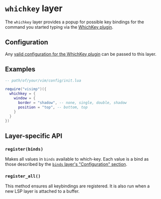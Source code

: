 # `whichkey` layer

The `whichkey` layer provides a popup for possible key bindings for the command
you started typing via the [WhichKey plugin](https://github.com/folke/which-key.nvim).

## Configuration

Any [valid configuration for the WhichKey plugin](https://github.com/folke/which-key.nvim?tab=readme-ov-file#%EF%B8%8F-configuration)
can be passed to this layer.

## Examples

```lua
-- path/of/your/vim/config/init.lua

require("visimp")({
  whichkey = {
    window = {
      border = "shadow", -- none, single, double, shadow
      position = "top", -- bottom, top
    }
  }
})
```

## Layer-specific API

### `register(binds)`

Makes all values in `binds` available to which-key. Each value is a bind as
those described by the [`binds` layer's "Configuration"
section](BINDS.md#configuration).

### `register_all()`

This method ensures all keybindings are registered. It is also run when a new
LSP layer is attached to a buffer.
